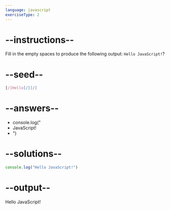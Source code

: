 ```yaml
---
language: javascript
exerciseType: 2
---
```


# --instructions--

Fill in the empty spaces to produce the following output: `Hello JavaScript!`?

# --seed--

```javascript
[/]Hello[/][/]
```

# --answers--

- console.log("
-  JavaScript!
- ")

# --solutions--

```javascript
console.log("Hello JavaScript!")
```

# --output--

Hello JavaScript!
